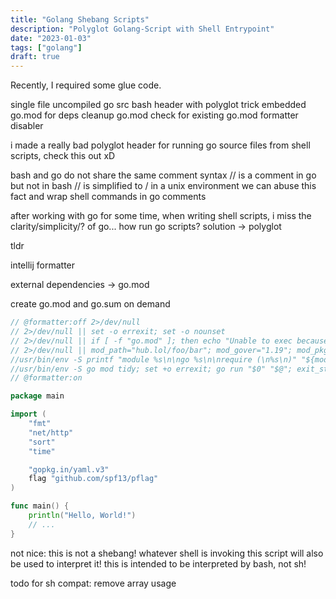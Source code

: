 ```yaml
---
title: "Golang Shebang Scripts"
description: "Polyglot Golang-Script with Shell Entrypoint"
date: "2023-01-03"
tags: ["golang"]
draft: true
---
```





Recently, I required some glue code.

single file uncompiled go src
bash header with polyglot trick
embedded go.mod for deps
cleanup go.mod
check for existing go.mod
formatter disabler

i made a really bad polyglot header for running go source files from shell scripts, check this out xD

bash and go do not share the same comment syntax
// is a comment in go but not in bash
// is simplified to / in a unix environment
we can abuse this fact and wrap shell commands in go comments

after working with go for some time, when writing shell scripts, i miss the clarity/simplicity/? of go...
how run go scripts?
solution -> polyglot

tldr

intellij formatter

external dependencies -> go.mod

create go.mod and go.sum on demand

```go
// @formatter:off 2>/dev/null
// 2>/dev/null || set -o errexit; set -o nounset
// 2>/dev/null || if [ -f "go.mod" ]; then echo "Unable to exec because a go module is present in the working directory!"; exit 1; fi
// 2>/dev/null || mod_path="hub.lol/foo/bar"; mod_gover="1.19"; mod_pkgs=('github.com/spf13/pflag v1.0.5' 'gopkg.in/yaml.v3 v3.0.1')
//usr/bin/env -S printf "module %s\n\ngo %s\n\nrequire (\n%s\n)" "${mod_path}" "${mod_gover}" "$(IFS=$'\n'; echo "${mod_pkgs[*]}")" > go.mod
//usr/bin/env -S go mod tidy; set +o errexit; go run "$0" "$@"; exit_status="$?"; rm -f go.mod go.sum; exit "${exit_status}"
// @formatter:on

package main

import (
    "fmt"
    "net/http"
    "sort"
    "time"

    "gopkg.in/yaml.v3"
    flag "github.com/spf13/pflag"
)

func main() {
    println("Hello, World!")
	// ...
}
```

not nice: this is not a shebang! whatever shell is invoking this script will also be used to interpret it!
this is intended to be interpreted by bash, not sh!

todo for sh compat: remove array usage
